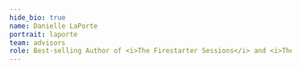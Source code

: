 ```yaml
---
hide_bio: true
name: Danielle LaPorte
portrait: laporte
team: advisors
role: Best-selling Author of <i>The Firestarter Sessions</i> and <i>The Desire Map</i>
---
```


